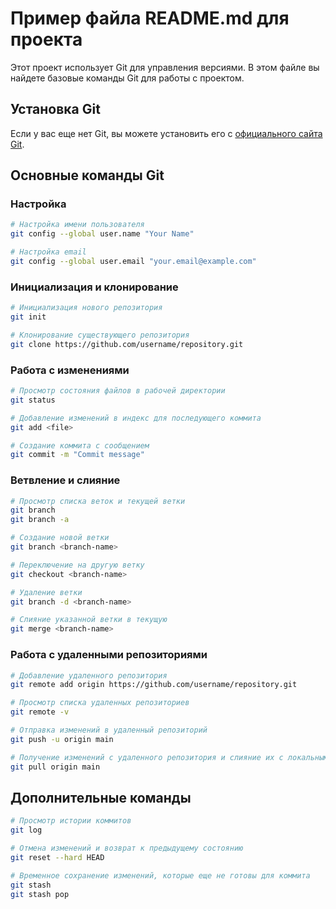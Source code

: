 # Пример файла README.md для проекта

Этот проект использует Git для управления версиями. В этом файле вы найдете базовые команды Git для работы с проектом.

## Установка Git

Если у вас еще нет Git, вы можете установить его с [официального сайта Git](https://git-scm.com/).

## Основные команды Git

### Настройка


```bash
# Настройка имени пользователя
git config --global user.name "Your Name"

# Настройка email
git config --global user.email "your.email@example.com"
```
### Инициализация и клонирование

```bash
# Инициализация нового репозитория
git init

# Клонирование существующего репозитория
git clone https://github.com/username/repository.git
```
### Работа с изменениями

```bash
# Просмотр состояния файлов в рабочей директории
git status

# Добавление изменений в индекс для последующего коммита
git add <file>

# Создание коммита с сообщением
git commit -m "Commit message"
```
### Ветвление и слияние

```bash
# Просмотр списка веток и текущей ветки
git branch
git branch -a

# Создание новой ветки
git branch <branch-name>

# Переключение на другую ветку
git checkout <branch-name>

# Удаление ветки
git branch -d <branch-name>

# Слияние указанной ветки в текущую
git merge <branch-name>
```
### Работа с удаленными репозиториями

```bash
# Добавление удаленного репозитория
git remote add origin https://github.com/username/repository.git

# Просмотр списка удаленных репозиториев
git remote -v

# Отправка изменений в удаленный репозиторий
git push -u origin main

# Получение изменений с удаленного репозитория и слияние их с локальными
git pull origin main
```

## Дополнительные команды

```bash
# Просмотр истории коммитов
git log

# Отмена изменений и возврат к предыдущему состоянию
git reset --hard HEAD

# Временное сохранение изменений, которые еще не готовы для коммита
git stash
git stash pop
```
